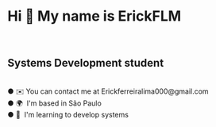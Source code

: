  <h1>Hi 👋 My name is ErickFLM</h1>

<br>
<h2>Systems Development student</h2>

<br>
● ✉️ You can contact me at Erickferreiralima000@gmail.com<br>
● 🌍  I'm based in São Paulo<br>
● 🧠  I'm learning to develop systems
